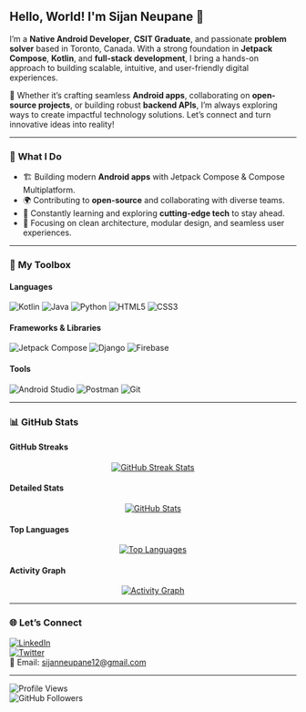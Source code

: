 ## Hello, World! I'm **Sijan Neupane** 👋  

I’m a **Native Android Developer**, **CSIT Graduate**, and passionate **problem solver** based in Toronto, Canada. With a strong foundation in **Jetpack Compose**, **Kotlin**, and **full-stack development**, I bring a hands-on approach to building scalable, intuitive, and user-friendly digital experiences.  

🚀 Whether it’s crafting seamless **Android apps**, collaborating on **open-source projects**, or building robust **backend APIs**, I’m always exploring ways to create impactful technology solutions. Let’s connect and turn innovative ideas into reality!  

---

### 🔧 **What I Do**
- 🏗 Building modern **Android apps** with Jetpack Compose & Compose Multiplatform.  
- 🌍 Contributing to **open-source** and collaborating with diverse teams.  
- 🧠 Constantly learning and exploring **cutting-edge tech** to stay ahead.  
- 🎯 Focusing on clean architecture, modular design, and seamless user experiences.  

---

### 🚀 **My Toolbox**

#### **Languages**
![Kotlin](https://img.shields.io/badge/Kotlin-%230095D5.svg?style=for-the-badge&logo=kotlin&logoColor=white)
![Java](https://img.shields.io/badge/Java-%23007396.svg?style=for-the-badge&logo=java&logoColor=white)
![Python](https://img.shields.io/badge/Python-%233776AB.svg?style=for-the-badge&logo=python&logoColor=white)
![HTML5](https://img.shields.io/badge/HTML5-%23E34F26.svg?style=for-the-badge&logo=html5&logoColor=white)
![CSS3](https://img.shields.io/badge/CSS3-%231572B6.svg?style=for-the-badge&logo=css3&logoColor=white)

#### **Frameworks & Libraries**
![Jetpack Compose](https://img.shields.io/badge/Jetpack%20Compose-%2335C0D6.svg?style=for-the-badge&logo=android&logoColor=white)
![Django](https://img.shields.io/badge/Django-%23092E20.svg?style=for-the-badge&logo=django&logoColor=white)
![Firebase](https://img.shields.io/badge/Firebase-%23FFCA28.svg?style=for-the-badge&logo=firebase&logoColor=white)

#### **Tools**
![Android Studio](https://img.shields.io/badge/Android%20Studio-%233DDC84.svg?style=for-the-badge&logo=android-studio&logoColor=white)
![Postman](https://img.shields.io/badge/Postman-%23FF6C37.svg?style=for-the-badge&logo=postman&logoColor=white)
![Git](https://img.shields.io/badge/Git-%23F05032.svg?style=for-the-badge&logo=git&logoColor=white)

---

### 📊 **GitHub Stats**

#### **GitHub Streaks**
<p align="center">
    <a href="https://github.com/DenverCoder1/github-readme-streak-stats">
        <img alt="GitHub Streak Stats" src="https://github-readme-streak-stats.herokuapp.com/?user=sijan8s3&theme=dark&hide_border=true" />
    </a>
</p>

#### **Detailed Stats**
<p align="center">
    <a href="https://github.com/anuraghazra/github-readme-stats">
        <img alt="GitHub Stats" src="https://github-readme-stats.vercel.app/api?username=sijan8s3&show_icons=true&count_private=true&theme=algolia&hide_border=true" />
    </a>
</p>

#### **Top Languages**
<p align="center">
    <a href="https://github.com/anuraghazra/github-readme-stats">
        <img alt="Top Languages" src="https://github-readme-stats.vercel.app/api/top-langs/?username=sijan8s3&langs_count=6&layout=compact&theme=algolia&hide_border=true" />
    </a>
</p>

#### **Activity Graph**
<p align="center">
    <a href="https://github.com/Ashutosh00710/github-readme-activity-graph">
        <img alt="Activity Graph" src="https://github-readme-activity-graph.cyclic.app/graph?username=sijan8s3&theme=react-dark&hide_border=true" />
    </a>
</p>

---

### 🌐 **Let’s Connect**

[![LinkedIn](https://img.shields.io/badge/LinkedIn-%230A66C2.svg?style=for-the-badge&logo=linkedin&logoColor=white)](https://www.linkedin.com/in/sijanneupane/)  
[![Twitter](https://img.shields.io/badge/Twitter-%231DA1F2.svg?style=for-the-badge&logo=twitter&logoColor=white)](https://twitter.com/sijan_8s3)  
📧 Email: [sijanneupane12@gmail.com](mailto:sijanneupane12@gmail.com)  

---

![Profile Views](https://komarev.com/ghpvc/?username=sijan8s3&style=flat-square&color=blue)  
![GitHub Followers](https://img.shields.io/github/followers/sijan8s3?label=Followers&style=flat-square&color=blue)
